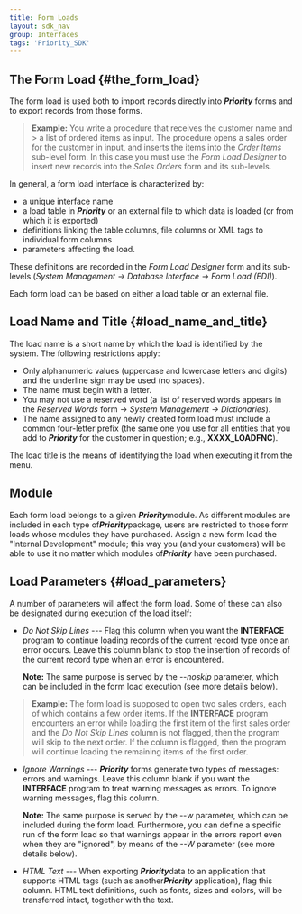 ```yaml
---
title: Form Loads
layout: sdk_nav
group: Interfaces
tags: 'Priority_SDK'
---
```


## The Form Load {#the_form_load}

The form load is used both to import records directly into
***Priority*** forms and to export records from those forms.

> **Example:** You write a procedure that receives the customer name and > a list of ordered items as input. The procedure opens a sales order for the customer in input, and inserts the items into the *Order Items* sub-level form. In this case you must use the *Form Load Designer* to insert new records into the *Sales Orders* form and its sub-levels.

In general, a form load interface is characterized by:

-   a unique interface name
-   a load table in ***Priority*** or an external file to which data is loaded (or from which it is exported)
-   definitions linking the table columns, file columns or XML tags to individual form columns
-   parameters affecting the load.

These definitions are recorded in the *Form Load Designer* form and its sub-levels (*System Management → Database Interface → Form Load (EDI)*).

Each form load can be based on either a load table or an external file.

## Load Name and Title {#load_name_and_title}

The load name is a short name by which the load is identified by the system. The following restrictions apply:

-   Only alphanumeric values (uppercase and lowercase letters and
    digits) and the underline sign may be used (no spaces).
-   The name must begin with a letter.
-   You may not use a reserved word (a list of reserved words appears in the *Reserved Words* form → *System Management → Dictionaries*).
-   The name assigned to any newly created form load must include a common four-letter prefix (the same one you use for all entities that you add to ***Priority*** for the customer in question; e.g., **XXXX_LOADFNC**).

The load title is the means of identifying the load when executing it from the menu.

## Module

Each form load belongs to a given ***Priority***module. As different
modules are included in each type of***Priority***package, users are
restricted to those form loads whose modules they have purchased. Assign
a new form load the "Internal Development" module; this way you (and
your customers) will be able to use it no matter which modules
of***Priority*** have been purchased.

## Load Parameters {#load_parameters}

A number of parameters will affect the form load. Some of these can also
be designated during execution of the load itself:

-   *Do Not Skip Lines* --- Flag this column when you want the
    **INTERFACE** program to continue loading records of the current
    record type once an error occurs. Leave this column blank to stop
    the insertion of records of the current record type when an error is
    encountered.

    **Note:** The same purpose is served by the --*noskip* parameter,
    which can be included in the form load execution (see more details
    below).

> **Example:** The form load is supposed to open two sales orders, each
> of which contains a few order items. If the **INTERFACE** program
> encounters an error while loading the first item of the first sales
> order and the *Do Not Skip Lines* column is not flagged, then the
> program will skip to the next order. If the column is flagged, then
> the program will continue loading the remaining items of the first
> order.

-   *Ignore Warnings* --- ***Priority*** forms generate two types
    of messages: errors and warnings. Leave this column blank if you
    want the **INTERFACE** program to treat warning messages as errors.
    To ignore warning messages, flag this column.

    **Note:** The same purpose is served by the --*w* parameter, which
    can be included during the form load. Furthermore, you can define a
    specific run of the form load so that warnings appear in the errors
    report even when they are \"ignored\", by means of the *--W*
    parameter (see more details below).

-   *HTML Text* --- When exporting ***Priority***data to an application
    that supports HTML tags (such as another***Priority*** application),
    flag this column. HTML text definitions, such as fonts, sizes and
    colors, will be transferred intact, together with the text.

